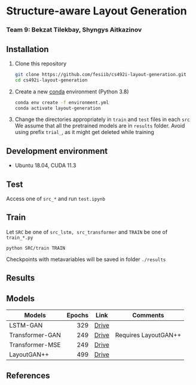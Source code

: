 # Structure-aware Layout Generation

### Team 9: Bekzat Tilekbay, Shyngys Aitkazinov

## Installation

1. Clone this repository

    ```bash
    git clone https://github.com/fesiib/cs492i-layout-generation.git
    cd cs492i-layout-generation
    ```

2. Create a new [conda](https://docs.conda.io/en/latest/miniconda.html) environment (Python 3.8)

    ```bash
    conda env create -f environment.yml
    conda activate layout-generation
    ```

3. Change the directories appropriately in `train` and `test` files in each `src`
We assume that all the pretrained models are in `results` folder. Avoid using prefix `trial_`, as it might get deleted while training

## Development environment

-   Ubuntu 18.04, CUDA 11.3

## Test

Access one of `src_*` and run `test.ipynb`

## Train

Let `SRC` be one of `src_lstm, src_transformer` and `TRAIN` be one of `train_*.py`

```
python SRC/train TRAIN
```

Checkpoints with metavariables will be saved in folder `./results`

## Results

## Models
| Models            | Epochs|      Link     | Comments |
| ----------------- | ----: | :-----------: | :------: |
| LSTM-GAN          | 329   | [Drive](https://drive.google.com/file/d/1yJxYFjGnMfNz97c5OwbLm3h6-xyZiy-4/view?usp=sharing)  |
| Transformer-GAN   | 249   | [Drive](https://drive.google.com/file/d/1L2ED0_JRfttPX7DACwNDAgotCJ-buqPh/view?usp=sharing) | Requires LayoutGAN++
| Transformer-MSE   | 249   | [Drive](https://drive.google.com/file/d/1yMfsRCt-x127k8aUmtbuf_jCTj9y7DOW/view?usp=sharing)
| LayoutGAN++       | 499   | [Drive](https://drive.google.com/file/d/1dZAJQXXosnLcFqMhVxB6IrDeDQVIaqZt/view?usp=sharing)

## References
